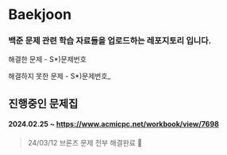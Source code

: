 #  Baekjoon

### 백준 문제 관련 학습 자료들을 업로드하는 레포지토리 입니다.

해결한 문제 - S*)문제번호

해결하지 못한 문제 - S*)문제번호_

## 진행중인 문제집
#### 2024.02.25 ~ https://www.acmicpc.net/workbook/view/7698
> 24/03/12 브론즈 문제 전부 해결완료 🎉
